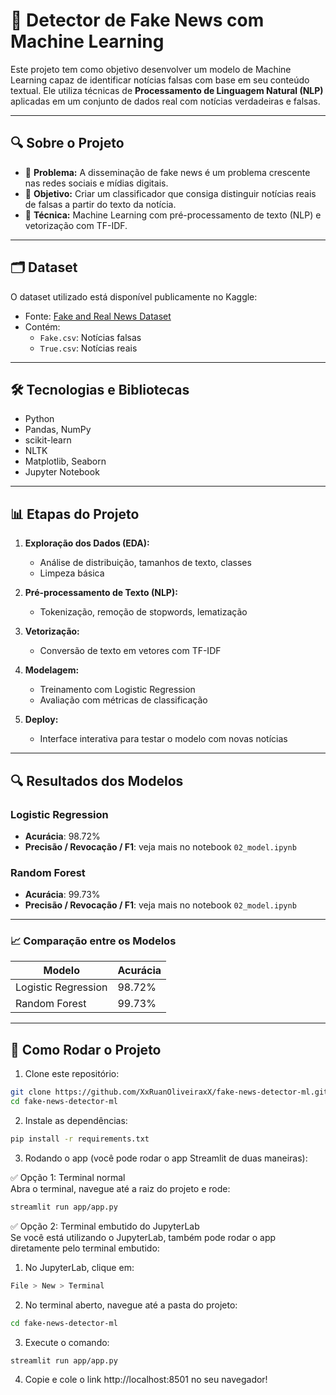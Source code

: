 # 📰 Detector de Fake News com Machine Learning

Este projeto tem como objetivo desenvolver um modelo de Machine Learning capaz de identificar notícias falsas com base em seu conteúdo textual. Ele utiliza técnicas de **Processamento de Linguagem Natural (NLP)** aplicadas em um conjunto de dados real com notícias verdadeiras e falsas.

---

## 🔍 Sobre o Projeto

- 🔎 **Problema:** A disseminação de fake news é um problema crescente nas redes sociais e mídias digitais.
- 🎯 **Objetivo:** Criar um classificador que consiga distinguir notícias reais de falsas a partir do texto da notícia.
- 🧠 **Técnica:** Machine Learning com pré-processamento de texto (NLP) e vetorização com TF-IDF.

---

## 🗂 Dataset

O dataset utilizado está disponível publicamente no Kaggle:

- Fonte: [Fake and Real News Dataset](https://www.kaggle.com/datasets/clmentbisaillon/fake-and-real-news-dataset)
- Contém:
  - `Fake.csv`: Notícias falsas
  - `True.csv`: Notícias reais

---

## 🛠️ Tecnologias e Bibliotecas

- Python
- Pandas, NumPy
- scikit-learn
- NLTK
- Matplotlib, Seaborn
- Jupyter Notebook

---

## 📊 Etapas do Projeto

1. **Exploração dos Dados (EDA):**
   - Análise de distribuição, tamanhos de texto, classes
   - Limpeza básica

2. **Pré-processamento de Texto (NLP):**
   - Tokenização, remoção de stopwords, lematização

3. **Vetorização:**
   - Conversão de texto em vetores com TF-IDF

4. **Modelagem:**
   - Treinamento com Logistic Regression
   - Avaliação com métricas de classificação

5. **Deploy:**
   - Interface interativa para testar o modelo com novas notícias

---

## 🔍 Resultados dos Modelos

### Logistic Regression

- **Acurácia**: 98.72%
- **Precisão / Revocação / F1**: veja mais no notebook `02_model.ipynb`

### Random Forest

- **Acurácia**: 99.73%
- **Precisão / Revocação / F1**: veja mais no notebook `02_model.ipynb`

---

### 📈 Comparação entre os Modelos

| Modelo              | Acurácia   |
|---------------------|------------|
| Logistic Regression | 98.72%     |
| Random Forest       | 99.73%     |

---

## 🚀 Como Rodar o Projeto

1. Clone este repositório:
```bash
git clone https://github.com/XxRuanOliveiraxX/fake-news-detector-ml.git
cd fake-news-detector-ml
```

2. Instale as dependências:
```bash
pip install -r requirements.txt
```

3. Rodando o app (você pode rodar o app Streamlit de duas maneiras):

✅ Opção 1: Terminal normal<br/>Abra o terminal, navegue até a raiz do projeto e rode:
```bash
streamlit run app/app.py
```

✅ Opção 2: Terminal embutido do JupyterLab<br/>Se você está utilizando o JupyterLab, também pode rodar o app diretamente pelo terminal embutido:

1. No JupyterLab, clique em:
```bash
File > New > Terminal
```
2. No terminal aberto, navegue até a pasta do projeto:
```bash
cd fake-news-detector-ml
```
3. Execute o comando:
```bash
streamlit run app/app.py
```
4. Copie e cole o link http://localhost:8501 no seu navegador!